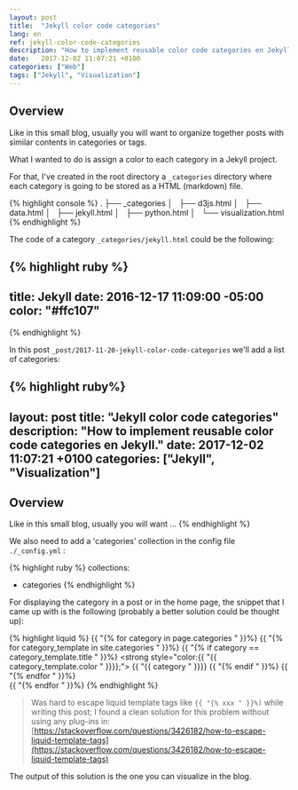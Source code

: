 ```yaml
---
layout: post
title:  "Jekyll color code categories"
lang: en
ref: jekyll-color-code-categories
description: "How to implement reusable color code categories en Jekyll."
date:   2017-12-02 11:07:21 +0100
categories: ["Web"]
tags: ["Jekyll", "Visualization"]
---
```

## Overview

Like in this small blog, usually you will want to organize together posts with similar contents in categories or tags.

What I wanted to do is assign a color to each category in a Jekyll project.

For that, I've created in the root directory a `_categories` directory where each category is going to be stored as a HTML (markdown) file.

{% highlight console %}
.
├── _categories
│   ├── d3js.html
│   ├── data.html
│   ├── jekyll.html
│   ├── python.html
│   └── visualization.html
{% endhighlight %}

The code of a category `_categories/jekyll.html` could be the following:

{% highlight ruby %}
---
title: Jekyll
date: 2016-12-17 11:09:00 -05:00
color: "#ffc107"
---
{% endhighlight %}

In this post `_post/2017-11-20-jekyll-color-code-categories` we'll add a list of categories:

{% highlight ruby%}
---
layout: post
title:  "Jekyll color code categories"
description: "How to implement reusable color code categories en Jekyll."
date:   2017-12-02 11:07:21 +0100
categories: ["Jekyll", "Visualization"]
---
## Overview
Like in this small blog, usually you will want ...
{% endhighlight %}

We also need to add a 'categories' collection in the config file `./_config.yml` :

{% highlight ruby %}
collections:
  - categories
{% endhighlight %}

For displaying the category in a post or in the home page, the snippet that I came up with is the following (probably a better solution could be thought up):

{% highlight liquid %}
    {{ "{% for category in page.categories " }}%}
        {{ "{% for category_template in site.categories " }}%}
            {{ "{% if category == category_template.title " }}%}
            <strong style="color:{{ "{{ category_template.color " }}}};">
                {{ "{{ category " }}}}
            </strong>
            {{ "{% endif " }}%}
        {{ "{% endfor " }}%}  
    {{ "{% endfor " }}%}
{% endhighlight %}

>Was hard to escape liquid template tags like `{{ "{% xxx " }}%)` while writing this post; I found a clean solution for this problem without using any plug-ins in:
[https://stackoverflow.com/questions/3426182/how-to-escape-liquid-template-tags](https://stackoverflow.com/questions/3426182/how-to-escape-liquid-template-tags)

The output of this solution is the one you can visualize in the blog.

